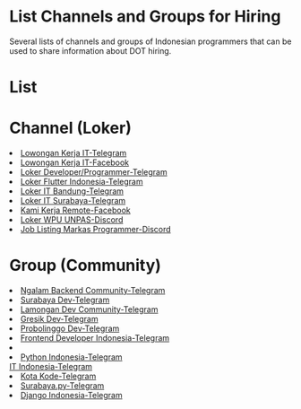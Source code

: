 # List Channels and Groups for Hiring
Several lists of channels and groups of Indonesian programmers that can be used to share information about DOT hiring.
# List
# Channel (Loker) 
  <li>
  <a href="https://t.me/LowonganKerjaIT" rel="nofollow">Lowongan Kerja IT-Telegram</a>
  </li>
  <li>
  <a href="https://www.facebook.com/groups/425660225230993" rel="nofollow">Lowongan Kerja IT-Facebook</a>
  </li>
  <li>
  <a href="https://t.me/LokerDeveloper" rel="nofollow">Loker Developer/Programmer-Telegram</a>
  </li>
  <li>
  <a href="https://t.me/Lokerflutterindonesia" rel="nofollow">Loker Flutter Indonesia-Telegram</a>
  </li>
  <li>
  <a href="https://t.me/LokerITBandung" rel="nofollow">Loker IT Bandung-Telegram</a>
  </li>
  <li>
  <a href="https://t.me/LokeritSBY" rel="nofollow">Loker IT Surabaya-Telegram</a>
  </li>
  <li>
  <a href="https://www.facebook.com/groups/208155516383522" rel="nofollow">Kami Kerja Remote-Facebook</a>
  </li>
   <li>
  <a href="https://discord.com/channels/722002048643497994/758611870230904853" rel="nofollow">Loker WPU UNPAS-Discord</a>
  </li>
   <li>
  <a href="https://discord.com/channels/242497090112978944/420081037704429573" rel="nofollow">Job Listing Markas Programmer-Discord</a>
  </li>
  
# Group (Community)
 <li>
 <a href="https://kutt.it/nbcTelegramGroup" rel="nofollow">Ngalam Backend Community-Telegram</a>
 </li>
 <li>
 <a href="https://t.me/surabayadev" rel="nofollow">Surabaya Dev-Telegram</a>
 </li>
 <li>
 <a href="https://t.me/lamongandev" rel="nofollow">Lamongan Dev Community-Telegram</a>
 </li>
 <li>
 <a href="https://t.me/gresikdev" rel="nofollow">Gresik Dev-Telegram</a>
 </li>
 <li>
 <a href="https://telegram.me/ProbolinggoDev" rel="nofollow">Probolinggo Dev-Telegram</a>
 </li>
<li>
 <a href="https://t.me/FrontEndID" rel="nofollow">Frontend Developer Indonesia-Telegram</a>
 </li>
 <li>
 <li>
 <a href="https://t.me/pythonID" rel="nofollow">Python Indonesia-Telegram</a>
 </li>
 <a href="https://t.me/itkita" rel="nofollow">IT Indonesia-Telegram</a>
 </li>
 <li>
 <a href="https://t.me/kotakodebetachat" rel="nofollow">Kota Kode-Telegram</a>
 </li>
 <li>
 <a href="https://t.me/surabayadotpy" rel="nofollow">Surabaya.py-Telegram</a>
 </li>
 <li>
 <a href="https://t.me/DjangoID" rel="nofollow">Django Indonesia-Telegram</a>
 </li>
